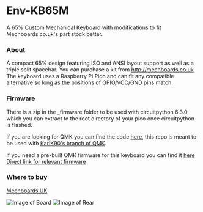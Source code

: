# Env-KB65M
 A 65% Custom Mechanical Keyboard with modifications to fit Mechboards.co.uk's part stock better.
  
### About
A compact 65% design featuring ISO and ANSI layout support as well as a triple split spacebar. You can purchase a kit from http://mechboards.co.uk
The keyboard uses a Raspberry Pi Pico and can fit any compatible alternative so long as the positions of GPIO/VCC/GND pins match.

### Firmware
There is a zip in the _firmware folder to be used with circuitpython 6.3.0 which you can extract to the root directory of your pico once circuitpython is flashed.

If you are looking for QMK you can find the code [here](https://github.com/Envious-Data/EnvKB-QMK), this repo is meant to be used with [KarlK90's branch of QMK](https://github.com/KarlK90/qmk_firmware/tree/feature/raspberry-pi-rp2040-support).

If you need a pre-built QMK firmware for this keyboard you can find it [here](https://envious.design/firmwares/)
[Direct link for relevant firmware](https://envious.design/firmwares/BETA_envkb_65m_default.uf2)

### Where to buy
[Mechboards UK](https://mechboards.co.uk/products/envkb-65-kit)

![Image of Board](https://cdn.shopify.com/s/files/1/0582/0242/3501/products/envkb-65-kitaenvkkt0415657-772953_1800x1800.png)
![Image of Rear](https://cdn.shopify.com/s/files/1/0582/0242/3501/products/envkb-65-kitaenvkkt0415657-295513_1800x1800.png)